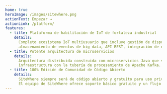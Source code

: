 ```yaml
---
home: true
heroImage: /images/sitewhere.png
actionText: Empezar →
actionLink: /platform/
features:
  - title: Plataforma de habilitación de IoT de fortaleza industrial
    details:
      Completo ecosistema IoT multiusuario que incluye gestión de dispositivos, ingestión de eventos,
      almacenamiento de eventos de big data, API REST, integración de datos y mucho más.
  - title: Potente arquitectura de microservicios
    details:
      Arquitectura distribuida construida con microservicios Java que se ejecutan en Docker
      infraestructura con la tubería de procesamiento de Apache Kafka.
  - title: 100% Edición de Comunidad de Código Abierto
    details:
      SiteWhere siempre será de código abierto y gratuito para uso privado y comercial.
      El equipo de SiteWhere ofrece soporte básico gratuito y un flujo constante de nuevas funciones.
---
```


